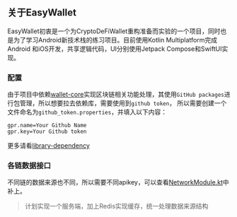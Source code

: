 ## 关于EasyWallet
EasyWallet初衷是一个为CryptoDeFiWallet重构准备而实验的一个项目，同时也是为了学习Android新技术栈的练习项目。目前使用Kotlin Multiplatform完成Android
和iOS开发，共享逻辑代码，UI分别使用Jetpack Compose和SwiftUI实现。

### 配置
由于项目中依赖[wallet-core](https://github.com/trustwallet/wallet-core)实现区块链相关功能处理，其使用`GitHub packages`进行包管理，所以想要拉去依赖库，需要使用到`github token`，
所以需要创建一个文件命名为`github_token.properties`，并填入以下内容：
```properties
gpr.name=Your Github Name
gpr.key=Your Github token
```
更多请看[library-dependency](https://developer.trustwallet.com/developer/wallet-core/integration-guide/android-guide#adding-library-dependency)

### 各链数据接口
不同链的数据来源也不同，所以需要不同apikey，可以查看[NetworkModule.kt](platform%2Fnetwork%2Fsrc%2FcommonMain%2Fkotlin%2Fcom%2Feasy%2Fwallet%2Fnetwork%2Fdi%2FNetworkModule.kt)中补上。
> 计划实现一个服务端，加上Redis实现缓存，统一处理数据来源结构
